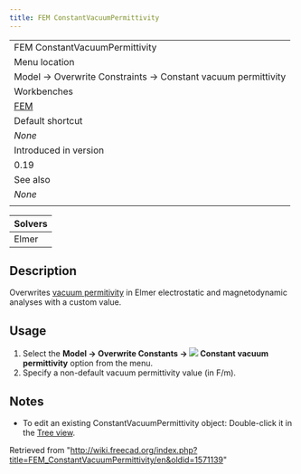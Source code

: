 ```yaml
---
title: FEM ConstantVacuumPermittivity
---
```


|                                                              |
| ------------------------------------------------------------ |
| FEM ConstantVacuumPermittivity                               |
| Menu location                                                |
| Model → Overwrite Constraints → Constant vacuum permittivity |
| Workbenches                                                  |
| [FEM](/FEM_Workbench "FEM Workbench")                        |
| Default shortcut                                             |
| _None_                                                       |
| Introduced in version                                        |
| 0.19                                                         |
| See also                                                     |
| _None_                                                       |
|                                                              |

| Solvers |
| ------- |
| Elmer   |

## Description

Overwrites [vacuum permitivity](https://en.wikipedia.org/wiki/Vacuum_permittivity) in Elmer electrostatic and magnetodynamic analyses with a custom value.

## Usage

1. Select the **Model → Overwrite Constants → ![](/images/FEM_ConstantVacuumPermittivity.svg) Constant vacuum permittivity** option from the menu.
2. Specify a non-default vacuum permittivity value (in F/m).

## Notes

- To edit an existing ConstantVacuumPermittivity object: Double-click it in the [Tree view](/Tree_view "Tree view").

Retrieved from "<http://wiki.freecad.org/index.php?title=FEM_ConstantVacuumPermittivity/en&oldid=1571139>"
